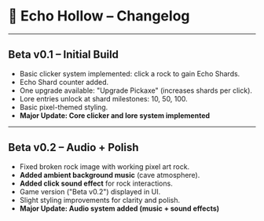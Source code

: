 # 📜 Echo Hollow – Changelog

---

## **Beta v0.1** – Initial Build
- Basic clicker system implemented: click a rock to gain Echo Shards.
- Echo Shard counter added.
- One upgrade available: "Upgrade Pickaxe" (increases shards per click).
- Lore entries unlock at shard milestones: 10, 50, 100.
- Basic pixel-themed styling.
- **Major Update: Core clicker and lore system implemented**

---

## **Beta v0.2** – Audio + Polish
- Fixed broken rock image with working pixel art rock.
- **Added ambient background music** (cave atmosphere).
- **Added click sound effect** for rock interactions.
- Game version ("Beta v0.2") displayed in UI.
- Slight styling improvements for clarity and polish.
- **Major Update: Audio system added (music + sound effects)**
